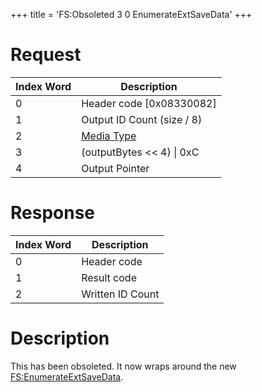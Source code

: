 +++
title = 'FS:Obsoleted 3 0 EnumerateExtSaveData'
+++

# Request

| Index Word | Description                                            |
|------------|--------------------------------------------------------|
| 0          | Header code \[0x08330082\]                             |
| 1          | Output ID Count (size / 8)                             |
| 2          | [Media Type](Filesystem_services#mediatype "wikilink") |
| 3          | (outputBytes \<\< 4) \| 0xC                            |
| 4          | Output Pointer                                         |

# Response

| Index Word | Description      |
|------------|------------------|
| 0          | Header code      |
| 1          | Result code      |
| 2          | Written ID Count |

# Description

This has been obsoleted. It now wraps around the new
[FS:EnumerateExtSaveData](FS:EnumerateExtSaveData "wikilink").
